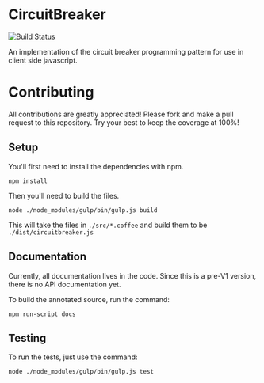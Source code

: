 # CircuitBreaker
[![Build Status](https://travis-ci.org/Rdbaker/CircuitBreaker.svg?branch=master)](https://travis-ci.org/Rdbaker/CircuitBreaker)

An implementation of the circuit breaker programming pattern for use in client side javascript.



# Contributing
All contributions are greatly appreciated! Please fork and make a pull request to this repository. Try your best to keep the coverage at 100%!


## Setup
You'll first need to install the dependencies with npm.

```
npm install
```

Then you'll need to build the files.

```
node ./node_modules/gulp/bin/gulp.js build
```

This will take the files in `./src/*.coffee` and build them to be `./dist/circuitbreaker.js`


## Documentation
Currently, all documentation lives in the code.
Since this is a pre-V1 version, there is no API documentation yet.

To build the annotated source, run the command:

```
npm run-script docs
```


## Testing
To run the tests, just use the command:

```
node ./node_modules/gulp/bin/gulp.js test
```
